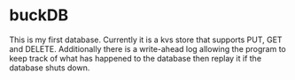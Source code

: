# buckDB
This is my first database. Currently it is a kvs store that supports PUT, GET and DELETE. 
Additionally there is a write-ahead log allowing the program to keep track of what has happened to the database
then replay it if the database shuts down.
